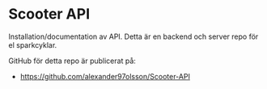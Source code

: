 # Scooter API

Installation/documentation av API.
Detta är en backend och server repo för el sparkcyklar.

GitHub för detta repo är publicerat på:

* https://github.com/alexander97olsson/Scooter-API

